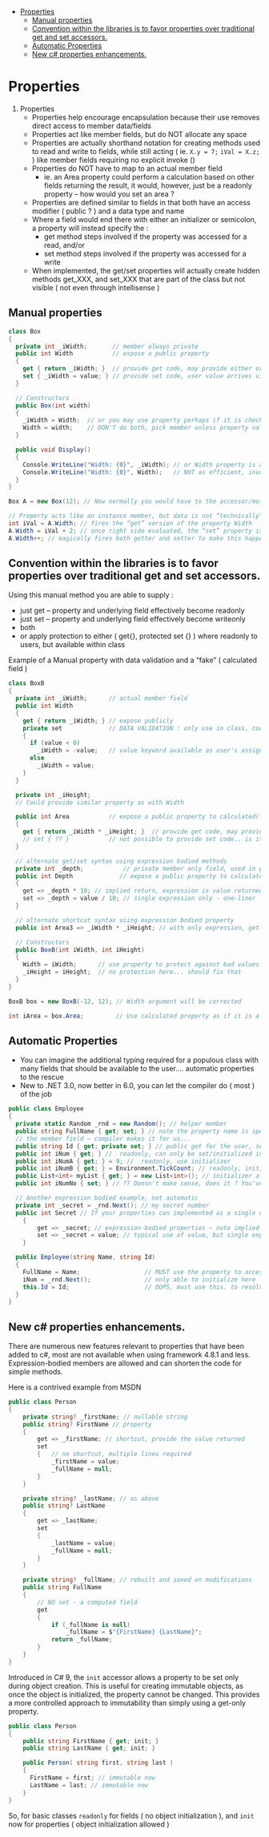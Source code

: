 - [Properties](#properties)
  - [Manual properties](#manual-properties)
  - [Convention within the libraries is to favor properties over traditional get and set accessors.](#convention-within-the-libraries-is-to-favor-properties-over-traditional-get-and-set-accessors)
  - [Automatic Properties](#automatic-properties)
  - [New c# properties enhancements.](#new-c-properties-enhancements)
# Properties

1. Properties
    - Properties help encourage encapsulation because their use removes direct access to member data/fields
    - Properties act like member fields, but do NOT allocate any space
    - Properties are actually shorthand notation for creating methods used to read and write to fields, while still acting ( ie. `X.y = 7;` `iVal = X.z;` ) like member fields requiring no explicit invoke ()
    - Properties do NOT have to map to an actual member field
        - ie. an Area property could perform a calculation based on other fields returning the result, it would, however, just be a readonly property – how would you set an area ?
    - Properties are defined similar to fields in that both have an access modifier ( public ? ) and a data type and name
    - Where a field would end there with either an initializer or semicolon, a property will instead specify the :
        - get method steps involved if the property was accessed for a read, and/or
        - set method steps involved if the property was accessed for a write
    - When implemented, the get/set properties will actually create hidden methods get_XXX, and set_XXX that are part of the class but not visible ( not even through intellisense )

## Manual properties

```csharp
class Box
{
  private int _iWidth;       // member always private
  public int Width           // expose a public property 
  {
    get { return _iWidth; }  // provide get code, may provide either or both
    set { _iWidth = value; } // provide set code, user value arrives via “value”
  }

  // Constructors
  public Box(int width)
  {
    _iWidth = Width;  // or you may use property perhaps if it is checking
    Width = width;    // DON'T do both, pick member unless property value checks the entry
  }

  public void Display()
  {
    Console.WriteLine("Width: {0}", _iWidth); // or Width property is available too..
    Console.WriteLine("Width: {0}", Width);   // NOT as efficient, invokes the hidden getter()
  }
}

Box A = new Box(12); // Now normally you would have to the accessor/mutator combo to increment

// Property acts like an instance member, but data is not “technically” exposed
int iVal = A.Width; // fires the “get” version of the property Width
A.Width = iVal + 2; // once right side evaluated, the “set” property is invoked
A.Width++; // magically fires both getter and setter to make this happen, better for user
```
## Convention within the libraries is to favor properties over traditional get and set accessors.
Using this manual method you are able to supply :
- just get – property and underlying field effectively become readonly
- just set – property and underlying field effectively become writeonly
- both
- or apply protection to either ( get{}, protected set {} ) where readonly to users, but available within class

Example of a Manual property with data validation and a “fake” ( calculated field )

```csharp
class BoxB
{
  private int _iWidth;      // actual member field
  public int Width
  {
    get { return _iWidth; } // expose publicly
    private set             // DATA VALIDATION : only use in class, code it however needed
    {
      if (value < 0)
        _iWidth = -value;   // value keyword available as user's assignment value
      else
        _iWidth = value;
    }
  }

  private int _iHeight;
  // Could provide similar property as with Width

  public int Area           // expose a public property to calculated(fake) field
  {
    get { return _iWidth * _iHeight; }  // provide get code, may provide either or both
    // set { ?? }           // not possible to provide set code.. is it ?
  }

  // alternate get/set syntax using expression bodied methods
  private int _depth;           // private member only field, used in property below
  public int Depth             // expose a public property to calculated(fake) field
  {
    get => _depth * 10; // implied return, expression is value returned
    set => _depth = value / 10; // single expression only - one-liner
  }

  // alternate shortcut syntax using expression bodied property
  public int Area3 => _iWidth * _iHeight; // with only expression, get-only is implied

  // Constructors
  public BoxB(int iWidth, int iHeight)
  {
    Width = iWidth;      // use property to protect against bad values
    _iHeight = iHeight;  // no protection here... should fix that
  }
}

BoxB box = new BoxB(-12, 12); // Width argument will be corrected

int iArea = box.Area;         // Use calculated property as if it is a field
```

## Automatic Properties
- You can imagine the additional typing required for a populous class with many fields that should be available to the user.... automatic properties to the rescue
- New to .NET 3.0, now better in 6.0, you can let the compiler do ( most ) of the job

```csharp
public class Employee
{
  private static Random _rnd = new Random(); // helper member
  public string FullName { get; set; } // note the property name is specified, but not
  // the member field – compiler makes it for us...
  public string Id { get; private set; } // public get for the user, setter only in class
  public int iNum { get; } //  readonly, can only be set/initialized in body of CTOR
  public int iNumA { get; } = 9; //  readonly, use initializer
  public int iNumB { get; } = Environment.TickCount; // readonly, initializer version
  public List<int> myList { get; } = new List<int>(); // initializer allowed
  public int iNumNo { set; } // ?? Doesn't make sense, does it ? You've made a garbage can...

  // Another expression bodied example, not automatic
  private int _secret = _rnd.Next(); // my secret number
  public int Secret // If your properties can implemented as a single expression :
    {
        get => _secret; // expression-bodied properties – note implied “return”
        set => _secret = value; // typical use of value, but single expression
    }

  public Employee(string Name, string Id)
  {
    FullName = Name;                  // MUST use the property to access, actual field hidden
    iNum = _rnd.Next();               // only able to initialize here
    this.Id = Id;                     // OOPS, must use this. to resolve name conflict!
  }
}
```

## New c# properties enhancements.

There are numerous new features relevant to properties that have been added to c#, most are not available when using framework 4.8.1 and less. Expression-bodied members are allowed and can shorten the code for simple methods.

Here is a contrived example from MSDN
``` c#
public class Person
{
    private string? _firstName; // nullable string
    public string? FirstName // property
    {
        get => _firstName; // shortcut, provide the value returned
        set
        {   // no shortcut, multiple lines required
            _firstName = value;
            _fullName = null;
        }
    }

    private string? _lastName; // as above
    public string? LastName
    {
        get => _lastName;
        set
        {
            _lastName = value;
            _fullName = null;
        }
    }

    private string? _fullName; // rebuilt and saved on modifications
    public string FullName
    {
        // NO set - a computed field
        get
        {
            if (_fullName is null)
                _fullName = $"{FirstName} {LastName}";
            return _fullName;
        }
    }
}
```

Introduced in C# 9, the `init` accessor allows a property to be set only during object creation. This is useful for creating immutable objects, as once the object is initialized, the property cannot be changed. This provides a more controlled approach to immutability than simply using a get-only property.

``` c#
public class Person
{
    public string FirstName { get; init; }
    public string LastName { get; init; }

    public Person( string first, string last )
    {
      FirstName = first; // immutable now
      LastName = last; // immutable now
    }
}
```
So, for basic classes `readonly` for fields ( no object initialization ), and `init` now for properties ( object initialization allowed )